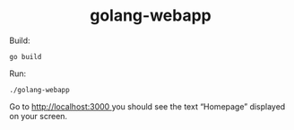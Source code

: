 <h1 align="center">golang-webapp</h1>

Build:

    go build

Run:

    ./golang-webapp

Go to <a href=" http://localhost:3000"> http://localhost:3000 </a> you should see the text “Homepage” displayed on your screen.
